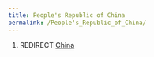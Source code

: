 ```yaml
---
title: People's Republic of China
permalink: /People's_Republic_of_China/
---
```


1.  REDIRECT [China](China.md "wikilink")